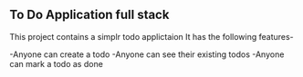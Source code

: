 ## To Do Application full stack
This project contains a simplr todo applictaion
It has the following features-

-Anyone can create a todo
-Anyone can see their existing todos
-Anyone can mark a todo as done
